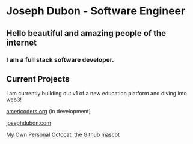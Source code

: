 # Joseph Dubon - Software Engineer

## Hello beautiful and amazing people of the internet

### I am a full stack software developer.

## Current Projects
I am currently building out v1 of a new education platform and diving into web3!

[americoders.org](https://americoders.org) (in development)

[josephdubon.com](https://www.josephdubon.com)

[My Own Personal Octocat, the Github mascot](octocat.png)
